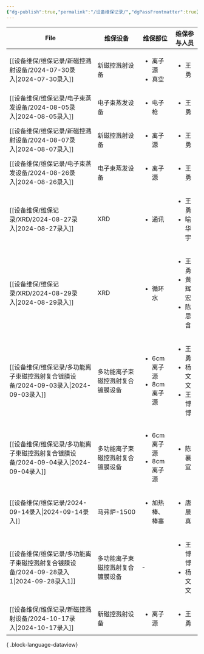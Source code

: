 ```yaml
---
{"dg-publish":true,"permalink":"/设备维保记录/","dgPassFrontmatter":true}
---
```


| File                                                           | 维保设备             | 维保部位                                    | 维保参与人员                                       |
| -------------------------------------------------------------- | ---------------- | --------------------------------------- | -------------------------------------------- |
| [[设备维保/维保记录/新磁控溅射设备/2024-07-30录入\|2024-07-30录入]]            | 新磁控溅射设备          | <ul><li>离子源</li><li>真空</li></ul>        | <ul><li>王勇</li></ul>                         |
| [[设备维保/维保记录/电子束蒸发设备/2024-08-05录入\|2024-08-05录入]]            | 电子束蒸发设备          | <ul><li>电子枪</li></ul>                   | <ul><li>王勇</li></ul>                         |
| [[设备维保/维保记录/新磁控溅射设备/2024-08-07录入\|2024-08-07录入]]            | 新磁控溅射设备          | <ul><li>离子源</li></ul>                   | <ul><li>王勇</li></ul>                         |
| [[设备维保/维保记录/电子束蒸发设备/2024-08-26录入\|2024-08-26录入]]            | 电子束蒸发设备          | <ul><li>离子源</li></ul>                   | <ul><li>王勇</li></ul>                         |
| [[设备维保/维保记录/XRD/2024-08-27录入\|2024-08-27录入]]                | XRD              | <ul><li>通讯</li></ul>                    | <ul><li>王勇</li><li>喻华宇</li></ul>             |
| [[设备维保/维保记录/XRD/2024-08-29录入\|2024-08-29录入]]                | XRD              | <ul><li>循环水</li></ul>                   | <ul><li>王勇</li><li>黄辉宏</li><li>陈思含</li></ul> |
| [[设备维保/维保记录/多功能离子束磁控溅射复合镀膜设备/2024-09-03录入\|2024-09-03录入]]   | 多功能离子束磁控溅射复合镀膜设备 | <ul><li>6cm离子源</li><li>8cm离子源</li></ul> | <ul><li>王勇</li><li>杨文文</li><li>王博博</li></ul> |
| [[设备维保/维保记录/多功能离子束磁控溅射复合镀膜设备/2024-09-04录入\|2024-09-04录入]]   | 多功能离子束磁控溅射复合镀膜设备 | <ul><li>6cm离子源</li><li>8cm离子源</li></ul> | <ul><li>陈襄宜</li></ul>                        |
| [[设备维保/维保记录/2024-09-14录入\|2024-09-14录入]]                    | 马弗炉-1500         | <ul><li>加热棒、棒塞</li></ul>                | <ul><li>唐晨真</li></ul>                        |
| [[设备维保/维保记录/多功能离子束磁控溅射复合镀膜设备/2024-09-28录入1\|2024-09-28录入1]] | 多功能离子束磁控溅射复合镀膜设备 | \-                                      | <ul><li>王博博</li><li>杨文文</li></ul>            |
| [[设备维保/维保记录/新磁控溅射设备/2024-10-17录入\|2024-10-17录入]]            | 新磁控溅射设备          | <ul><li>离子源</li></ul>                   | <ul><li>王勇</li></ul>                         |

{ .block-language-dataview}
